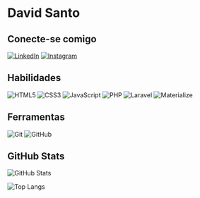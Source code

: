 
# David Santo

## Conecte-se comigo
[![LinkedIn](https://img.shields.io/badge/LinkedIn-000?style=for-the-badge&logo=linkedin&logoColor=0E76A8)](https://www.linkedin.com/in/www.linkedin.com/in/davidsantoofc/)
[![Instagram](https://img.shields.io/badge/Instagram-000?style=for-the-badge&logo=Instagram)](https://www.instagram.com/davidsantoofc/)
## Habilidades
![HTML5](https://img.shields.io/badge/HTML5-000?style=for-the-badge&logo=html5) ![CSS3](https://img.shields.io/badge/CSS3-000?style=for-the-badge&logo=css3&logoColor=264CE4) ![JavaScript](https://img.shields.io/badge/JavaScript-000?style=for-the-badge&logo=javascript) ![PHP](https://img.shields.io/badge/PHP-000?style=for-the-badge&logo=php) ![Laravel](https://img.shields.io/badge/Laravel-000?style=for-the-badge&logo=laravel) ![Materialize](https://img.shields.io/badge/Materialize-000?style=for-the-badge&logo=materialize)
## Ferramentas
![Git](https://img.shields.io/badge/-Git-0D1117?style=for-the-badge&logo=git)
![GitHub](https://img.shields.io/badge/-GitHub-0D1117?style=for-the-badge&logo=github)
## GitHub Stats
![GitHub Stats](https://github-readme-stats.vercel.app/api?username=davidsantoofc&theme=transparent&bg_color=000&border_color=30A3DC&show_icons=true&icon_color=30A3DC&title_color=E94D5F&text_color=FFF)

![Top Langs](https://github-readme-stats-git-masterrstaa-rickstaa.vercel.app/api/top-langs/?username=davidsantoofc&layout=compact&bg_color=000&border_color=30A3DC&title_color=E94D5F&text_color=FFF)

